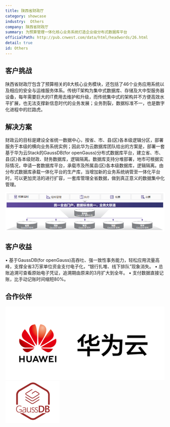 ```yaml
---
title: 陕西省财政厅
category: showcase
industry:  Others
company: 陕西省财政厅
summary: 为预算管理一体化核心业务系统打造企业级分布式数据库平台
officialPath: http://pub.cnwest.com/data/html/headwords/26.html
detail: true
id: Others
---
```


## 客户挑战

陕西省财政厅包含了预算相关的8大核心业务模块，还包括了46个业务应用系统以及相应的安全与运维服务体系。传统IT架构为集中式数据库、存储及大中型服务器设备，每年需要巨大的IT费用去维护和升级，而传统集中式的架构并不方便高效水平扩展，也无法支撑新信息时代的业务发展；业务割裂，数据标准不一，也是数字化进程中的拦路虎。

## 解决方案

财政云的目标是建设全省统一数据中心，按省、市、县(区)各本级逻辑分区，部署服务于本级的横向业务系统实例；因此华为云数据库团队给出的方案是，部署一套基于华为云Stack的GaussDB(for openGauss)分布式数据库平台，建立省、市、县(区)各本级财政、财务数据库，逻辑隔离。数据库支持分堆部署，地市可根据实际情况，申请一套数据库平台，承载市及所属县(区)各本级数据库，逻辑隔离。由分布式数据库承载一体化平台的生产库，当增加新的业务系统纳管至一体化平台时，可以更加灵活的进行扩容，一套库管理全省数据，做到真正意义的数据集中化管理。

<div class="case-img"><img src="./o1.png"/></div>

## 客户收益

• 基于GaussDB(for openGauss)高吞吐、强一致性事务能力，轻松应用流量高峰，支撑全省3万家单位资金支付电子化，“银行扎堆、线下排队”现象消失。
• 总账追溯可查看原始电子凭证，追溯期由原来的3月扩大到全年。
• 支付数据直接记账，比手动记账时间缩短80%。

## 合作伙伴

<div class=logo>
    <img src="./huaweiyun.png"/>
    <img src="./gaussdb.png"/>
</div>

